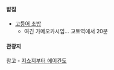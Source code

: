 #### 밥집
- [고등어 초밥](https://blog.naver.com/travelac/223411398058)
	- 여긴 가메오카시임... 교토역에서 20분

#### 관광지
참고 - [지쇼지부터 에이칸도](https://blog.naver.com/sjej0524/223313825489)